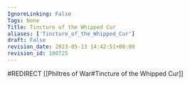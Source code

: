 ```yaml
---
IgnoreLinking: False
Tags: None
Title: Tincture of the Whipped Cur
aliases: ['Tincture_of_the_Whipped_Cur']
draft: False
revision_date: 2023-05-13 14:42:51+00:00
revision_id: 100725
---
```


#REDIRECT [[Philtres of War#Tincture of the Whipped Cur]]